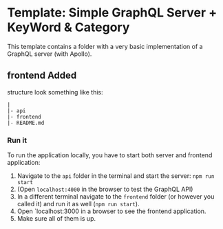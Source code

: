 # Template: Simple GraphQL Server + KeyWord & Category

This template contains a folder with a very basic implementation of a GraphQL server (with Apollo).

## frontend Added

structure look something like this:
```
|
|- api
|- frontend
|- README.md
```

### Run it

To run the application locally, you have to start both server and frontend application:
1. Navigate to the `api` folder in the terminal and start the server: `npm run start`
2. (Open `localhost:4000` in the browser to test the GraphQL API)
3. In a different terminal navigate to the `frontend` folder (or however you called it) and run it as well (`npm run start`).
4. Open `localhost:3000 in a browser to see the frontend application.
5. Make sure all of them is up.


